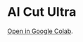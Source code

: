 # AI Cut Ultra

[Open in Google Colab](https://colab.research.google.com/github/pravdomil/AI-Cut-Ultra/blob/master/AI%20Cut%20Ultra.ipynb).
